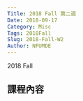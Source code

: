 ```yaml
---
Title: 2018 Fall 第二週
Date: 2018-09-17
Category: Misc
Tags: 2018Fall
Slug: 2018-Fall-W2
Author: NFUMDE
---
```


2018 Fall 

<!-- PELICAN_END_SUMMARY -->

課程內容
----



